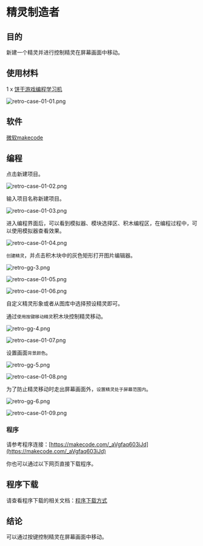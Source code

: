 ﻿# 精灵制造者


## 目的

新建一个精灵并进行控制精灵在屏幕画面中移动。

## 使用材料

1 x [饼干游戏编程学习机](https://item.taobao.com/item.htm?spm=a1z10.5-c-s.w4002-18602834185.82.51a95ccfE1IJt1&id=644090757603)

![retro-case-01-01.png](https://wiki-media-ef.oss-cn-hongkong.aliyuncs.com//images/retro-case-01-01.png)

## 软件

[微软makecode](https://arcade.makecode.com/)


## 编程

点击新建项目。

![retro-case-01-02.png](https://wiki-media-ef.oss-cn-hongkong.aliyuncs.com//images/retro-case-01-02.png)

输入项目名称新建项目。

![retro-case-01-03.png](https://wiki-media-ef.oss-cn-hongkong.aliyuncs.com//images/retro-case-01-03.png)

进入编程界面后，可以看到模拟器、模块选择区、积木编程区，在编程过程中，可以使用模拟器查看效果。

![retro-case-01-04.png](https://wiki-media-ef.oss-cn-hongkong.aliyuncs.com//images/retro-case-01-04.png)

`创建精灵`，并点击积木块中的灰色矩形打开图片编辑器。

![retro-gg-3.png](https://wiki-media-ef.oss-cn-hongkong.aliyuncs.com//images/retro-gg-3.png)

![retro-case-01-05.png](https://wiki-media-ef.oss-cn-hongkong.aliyuncs.com//images/retro-case-01-05.png)

![retro-case-01-06.png](https://wiki-media-ef.oss-cn-hongkong.aliyuncs.com//images/retro-case-01-06.png)

自定义精灵形象或者从图库中选择预设精灵即可。

通过`使用按键移动精灵`积木块控制精灵移动。

![retro-gg-4.png](https://wiki-media-ef.oss-cn-hongkong.aliyuncs.com//images/retro-gg-4.png)

![retro-case-01-07.png](https://wiki-media-ef.oss-cn-hongkong.aliyuncs.com//images/retro-case-01-07.png)

设置画面`背景颜色`。

![retro-gg-5.png](https://wiki-media-ef.oss-cn-hongkong.aliyuncs.com//images/retro-gg-5.png)

![retro-case-01-08.png](https://wiki-media-ef.oss-cn-hongkong.aliyuncs.com//images/retro-case-01-08.png)

为了防止精灵移动时走出屏幕画面外，`设置精灵处于屏幕范围内`。

![retro-gg-6.png](https://wiki-media-ef.oss-cn-hongkong.aliyuncs.com//images/retro-gg-6.png)

![retro-case-01-09.png](https://wiki-media-ef.oss-cn-hongkong.aliyuncs.com//images/retro-case-01-09.png)

### 程序

请参考程序连接：[https://makecode.com/_aVgfaq603iJd](https://makecode.com/_aVgfaq603iJd)

你也可以通过以下网页直接下载程序。

## 程序下载

请查看程序下载的相关文档：[程序下载方式](https://www.yuque.com/elecfreaks-learn/retro/wxo25w)

## 结论

可以通过按键控制精灵在屏幕画面中移动。
